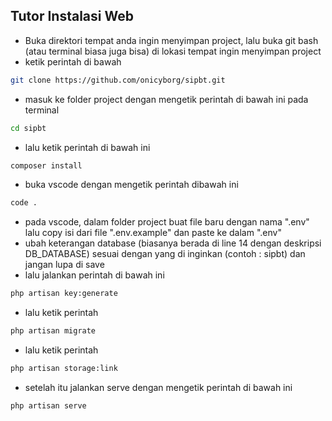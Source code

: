 ## Tutor Instalasi Web

- Buka direktori tempat anda ingin menyimpan project, lalu buka git bash (atau terminal biasa juga bisa) di lokasi tempat ingin menyimpan project
- ketik perintah di bawah

```bash
git clone https://github.com/onicyborg/sipbt.git
```

- masuk ke folder project dengan mengetik perintah di bawah ini pada terminal

```bash
cd sipbt
```

- lalu ketik perintah di bawah ini

```bash
composer install
```

- buka vscode dengan mengetik perintah dibawah ini

```bash
code .
```

- pada vscode, dalam folder project buat file baru dengan nama ".env" lalu copy isi dari file ".env.example" dan paste ke dalam ".env"
- ubah keterangan database (biasanya berada di line 14 dengan deskripsi DB_DATABASE) sesuai dengan yang di inginkan (contoh : sipbt) dan jangan lupa di save
- lalu jalankan perintah di bawah ini

```bash
php artisan key:generate
```

- lalu ketik perintah

```bash
php artisan migrate
```

- lalu ketik perintah

```bash
php artisan storage:link
```

- setelah itu jalankan serve dengan mengetik perintah di bawah ini

```bash
php artisan serve
```
